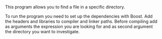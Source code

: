 This program allows you to find a file in a specific directory.

To run the program you need to set up the dependencies with Boost. Add the headers and libraries to compiler and linker paths. Before compiling add as arguments the expression you are looking for and as second argument the directory you want to investigate.
